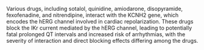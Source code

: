 Various drugs, including sotalol, quinidine, amiodarone, disopyramide, fexofenadine, and nitrendipine, interact with the KCNH2 gene, which encodes the hERG channel involved in cardiac repolarization. These drugs block the IKr current mediated by the hERG channel, leading to potentially fatal prolonged QT intervals and increased risk of arrhythmias, with the severity of interaction and direct blocking effects differing among the drugs.
